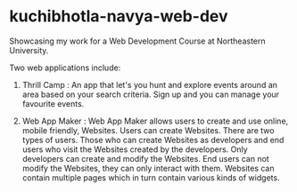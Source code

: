 # kuchibhotla-navya-web-dev

Showcasing my work for a Web Development Course at Northeastern University.

Two web applications include:

1. Thrill Camp :
   An app that let's you hunt and explore events around an area based on your search criteria. Sign up and you can manage your 
   favourite events.
	
2. Web App Maker :
   Web App Maker allows users to create and use online, mobile friendly, Websites. Users can create Websites. 
   There are two types of users. Those who can create Websites as developers and end users who visit the Websites created by the 
   developers. Only developers can create and modify the Websites. End users can not modify the Websites, they can only interact 
   with them. Websites can contain multiple pages which in turn contain various kinds of widgets.
